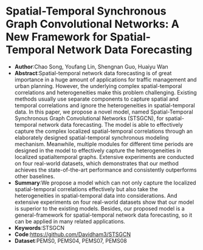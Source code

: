 # Spatial-Temporal Synchronous Graph Convolutional Networks: A New Framework for Spatial-Temporal Network Data Forecasting
* **Author**:Chao Song, Youfang Lin, Shengnan Guo, Huaiyu Wan
* **Abstract**:Spatial-temporal network data forecasting is of great importance in a huge amount of applications for traffic management and urban planning. However, the underlying complex spatial-temporal correlations and heterogeneities make this problem challenging. Existing methods usually use separate components to capture spatial and temporal correlations and ignore the heterogeneities in spatial-temporal data. In this paper, we propose a novel model, named Spatial-Temporal Synchronous Graph Convolutional Networks (STSGCN), for spatial-temporal network data forecasting. The model is able to effectively capture the complex localized spatial-temporal correlations through an elaborately designed spatial-temporal synchronous modeling mechanism. Meanwhile, multiple modules for different time periods are designed in the model to effectively capture the heterogeneities in localized spatialtemporal graphs. Extensive experiments are conducted on four real-world datasets, which demonstrates that our method achieves the state-of-the-art performance and consistently outperforms other baselines.
* **Summary**:We propose a model which can not only capture the localized spatial-temporal correlations effectively but also take the heterogeneities in spatial-temporal data into considerations. And extensive experiments on four real-world datasets show that our model is superior to the existing models. Besides, our proposed model is a general-framework for spatial-temporal network data forecasting, so it can be applied in many related applications.
* **Keywords**:STSGCN
* **Code**:https://github.com/Davidham3/STSGCN
* **Dataset**:PEMS0, PEMS04, PEMS07, PEMS08